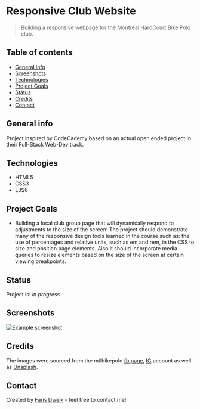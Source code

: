 # Responsive Club Website
> Building a responsive webpage for the Montreal HardCourt Bike Polo club. 

## Table of contents
* [General info](#general-info)
* [Screenshots](#screenshots)
* [Technologies](#technologies)
* [Project Goals](#project-goals)
* [Status](#status)
* [Credits](#credits)
* [Contact](#contact)

## General info
Project inspired by CodeCademy based on an actual open ended project in their Full-Stack Web-Dev track.

## Technologies
* HTML5
* CSS3
* EJS6

## Project Goals
* Building a local club group page that will dynamically respond to adjustments to the size of the screen! The project should demonstrate many of the responsive design tools learned in the course such as: the use of percentages and relative units, such as em and rem, in the CSS to size and position page elements. Also it should incorporate media queries to resize elements based on the size of the screen at certain viewing breakpoints. 

## Status
Project is: *_in progress_*

## Screenshots
![Example screenshot](./img/screenshot.png)

## Credits
The images were sourced from the mtlbikepolo [fb page](https://www.facebook.com/mtlbikepolo), [IG](https://www.instagram.com/montrealbikepolo/?fbclid=IwAR2tdFEtlZJb2atHn5LFiE2HrJNsmuP3Kt5btAdL4ZDzly66BdcYNzyXSd4) account as well as [Unsplash](https://unsplash.com/). 

## Contact
Created by [Faris Dweik](https://www.faris.ninja/) - feel free to contact me! 

